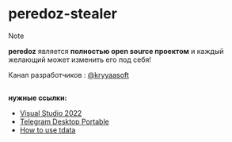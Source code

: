 # peredoz-stealer
> [!NOTE]
> **peredoz** является **полностью open source проектом** и каждый желающий может изменить его под себя! 
>
> Канал разработчиков : [@kryyaasoft](https://t.me/kryyaasoft)

##

**нужные ссылки:**
- [Visual Studio 2022](https://visualstudio.microsoft.com/ru/thank-you-downloading-visual-studio/?sku=Community&channel=Release&version=VS2022&source=VSLandingPage&cid=2030&passive=false) 
- [Telegram Desktop Portable](https://telegram.org/dl/desktop/win64_portable) 
- [How to use tdata](https://t.me/+GxV4b8VKhHRhNDUy)

